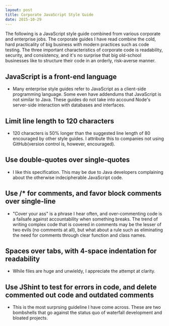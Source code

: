 ```yaml
---
layout: post
title: Corporate JavaScript Style Guide
date: 2015-10-29
---
```


The following is a JavaScript style guide combined from various corporate and enterprise jobs. The corporate guides I have read combine the cold, hard practicality of big business with modern practices such as code testing. The three important characteristics of corporate code is readability, security, and consistency, and it's no surprise that big old-school businesses like to structure their code in an orderly, risk-averse manner.


## JavaScript is a front-end language ##
- Many enterprise style guides refer to JavaScript as a client-side programming language. Some even have addendums that JavaScript is not similar to Java. These guides do not take into accound Node's server-side interaction with databases and interfaces.

## Limit line length to 120 characters ##

- 120 characters is 50% longer than the suggested line length of 80 encouraged by other style guides. I attribute this to companies not using GitHub(version control is, however, encouraged).

## Use double-quotes over single-quotes ##

- I like this specification. This may be due to Java developers complaining about the otherwise indecipherable JavaScript code.

## Use /* for comments, and favor block comments over single-line ##

- "Cover your ass" is a phrase I hear often, and over-commenting code is a failsafe against accountability when something breaks. The trend of writing complex code that is covered in comments may be the lesser of two evils (no comments at all), but what about a rule such as eliminating the need for comments through clear function and class names.

## Spaces over tabs, with 4-space indentation for readability ##

- While files are huge and unwieldy, I appreciate the attempt at clarity.

## Use JShint to test for errors in code, and delete commented out code and outdated comments ##

- This is the most surprsing guideline I have come across. These are two bombshells that go against the status quo of waterfall development and bloated projects.

